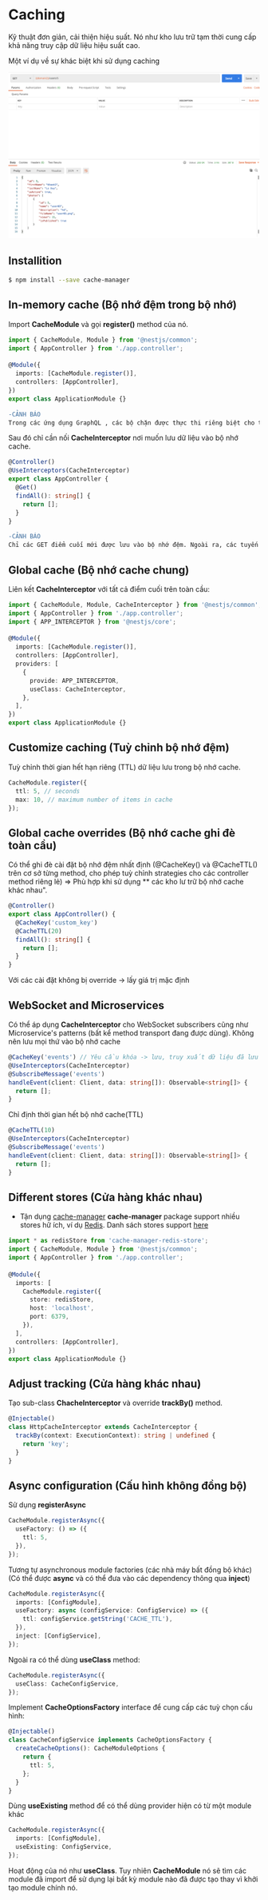 # Caching

Kỹ thuật đơn giản, cải thiện hiệu suất. Nó như kho lưu trữ tạm thời cung cấp khả năng truy cập dữ liệu hiệu suất cao.

Một ví dụ về sự khác biệt khi sử dụng caching

<img src="https://github.com/LDK-VN/NestJS/blob/master/Resource/image/Caching.png"></img>

## Installition

```bash
$ npm install --save cache-manager
```

## In-memory cache (Bộ nhớ đệm trong bộ nhớ)

Import **CacheModule** và gọi **register()** method của nó.

```ts
import { CacheModule, Module } from '@nestjs/common';
import { AppController } from './app.controller';

@Module({
  imports: [CacheModule.register()],
  controllers: [AppController],
})
export class ApplicationModule {}
```

```diff
-CẢNH BÁO
Trong các ứng dụng GraphQL , các bộ chặn được thực thi riêng biệt cho từng trình phân giải trường. Do đó, CacheModule(sử dụng bộ chặn để phản hồi bộ nhớ cache) sẽ không hoạt động bình thường.
```

Sau đó chỉ cần nối **CacheInterceptor** nơi muốn lưu dữ liệu vào bộ nhớ cache.

```ts
@Controller()
@UseInterceptors(CacheInterceptor)
export class AppController {
  @Get()
  findAll(): string[] {
    return [];
  }
}
```

```diff
-CẢNH BÁO
Chỉ các GET điểm cuối mới được lưu vào bộ nhớ đệm. Ngoài ra, các tuyến máy chủ HTTP đưa đối tượng phản hồi gốc ( @Res()) không thể sử dụng Bộ đánh chặn bộ nhớ cache. Xem bản đồ phản hồi để biết thêm chi tiết.
```

## Global cache (Bộ nhớ cache chung)

Liên kết **CacheInterceptor** với tất cả điểm cuối trên toàn cầu:

```ts
import { CacheModule, Module, CacheInterceptor } from '@nestjs/common';
import { AppController } from './app.controller';
import { APP_INTERCEPTOR } from '@nestjs/core';

@Module({
  imports: [CacheModule.register()],
  controllers: [AppController],
  providers: [
    {
      provide: APP_INTERCEPTOR,
      useClass: CacheInterceptor,
    },
  ],
})
export class ApplicationModule {}
```

## Customize caching (Tuỳ chỉnh bộ nhớ đệm)

Tuỳ chỉnh thời gian hết hạn riêng (TTL) dữ liệu lưu trong bộ nhớ cache.

```ts
CacheModule.register({
  ttl: 5, // seconds
  max: 10, // maximum number of items in cache
});
```

## Global cache overrides (Bộ nhớ cache ghi đè toàn cầu)

Có thể ghi đè cài đặt bộ nhớ đệm nhất định (@CacheKey() và @CacheTTL() trên cơ sở từng method, cho phép tuỳ chỉnh strategies cho các controller method riêng lẻ) => Phù hợp khi sử dụng ** các kho lư trữ bộ nhớ cache khác nhau".

```ts
@Controller() 
export class AppController() {
  @CacheKey('custom_key')
  @CacheTTL(20)
  findAll(): string[] {
    return [];
  }
}
```

Với các cài đặt không bị override -> lấy giá trị mặc định

## WebSocket and Microservices

Có thể áp dụng **CacheInterceptor** cho WebSocket subscribers cũng như Microservice's patterns (bất kể method transport đang được dùng). Không nên lưu mọi thứ vào bộ nhớ cache

```ts
@CacheKey('events') // Yêu cầu khóa -> lưu, truy xuất dữ liệu đã lưu trong bộ nhớ cache sau đó.
@UseInterceptors(CacheInterceptor)
@SubscribeMessage('events')
handleEvent(client: Client, data: string[]): Observable<string[]> {
  return [];
}
```

Chỉ định thời gian hết bộ nhớ cache(TTL) 

```ts
@CacheTTL(10)
@UseInterceptors(CacheInterceptor)
@SubscribeMessage('events')
handleEvent(client: Client, data: string[]): Observable<string[]> {
  return [];
}
```

## Different stores (Cửa hàng khác nhau)

* Tận dụng [cache-manager](https://github.com/BryanDonovan/node-cache-manager)
**cache-manager** package support nhiều stores hữ ích, ví dụ [Redis](https://github.com/dabroek/node-cache-manager-redis-store). Danh sách stores support [here](https://github.com/BryanDonovan/node-cache-manager#store-engines)

```ts
import * as redisStore from 'cache-manager-redis-store';
import { CacheModule, Module } from '@nestjs/common';
import { AppController } from './app.controller';

@Module({
  imports: [
    CacheModule.register({
      store: redisStore,
      host: 'localhost',
      port: 6379,
    }),
  ],
  controllers: [AppController],
})
export class ApplicationModule {}
```

## Adjust tracking (Cửa hàng khác nhau)

Tạo sub-class **ChacheInterceptor** và override **trackBy()** method.

```ts
@Injectable()
class HttpCacheInterceptor extends CacheInterceptor {
  trackBy(context: ExecutionContext): string | undefined {
    return 'key';
  }
}
```

## Async configuration (Cấu hình không đồng bộ)

Sử dụng **registerAsync**

```ts
CacheModule.registerAsync({
  useFactory: () => ({
    ttl: 5,
  }),
});
```

Tương tự asynchronous module factories (các nhà máy bất đồng bộ khác) (Có thể được **async** và có thể đưa vào các dependency thông qua **inject**)

```ts
CacheModule.registerAsync({
  imports: [ConfigModule],
  useFactory: async (configService: ConfigService) => ({
    ttl: configService.getString('CACHE_TTL'),
  }),
  inject: [ConfigService],
});
```

Ngoài ra có thể dùng **useClass** method:

```ts
CacheModule.registerAsync({
  useClass: CacheConfigService,
});
```

Implement **CacheOptionsFactory** interface để cung cấp các tuỳ chọn cấu hình:

```ts
@Injectable()
class CacheConfigService implements CacheOptionsFactory {
  createCacheOptions(): CacheModuleOptions {
    return {
      ttl: 5,
    };
  }
}
```

Dùng **useExisting** method để có thể dùng provider hiện có từ một module khác

```ts
CacheModule.registerAsync({
  imports: [ConfigModule],
  useExisting: ConfigService,
});
```

Hoạt động của nó như **useClass**. Tuy nhiên **CacheModule** nó sẽ tìm các module đã import để sử dụng lại bất kỳ module nào đã được tạo thay vì khởi tạo module chính nó.

